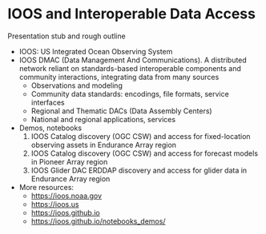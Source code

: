 # IOOS and Interoperable Data Access

Presentation stub and rough outline

- IOOS: US Integrated Ocean Observing System
- IOOS DMAC (Data Management And Communications). A distributed network reliant on standards-based interoperable components and community interactions, integrating data from many sources
	- Observations and modeling
	- Community data standards: encodings, file formats, service interfaces
	- Regional and Thematic DACs (Data Assembly Centers)
	- National and regional applications, services
- Demos, notebooks
	1. IOOS Catalog discovery (OGC CSW) and access for fixed-location observing assets in Endurance Array region
	2. IOOS Catalog discovery (OGC CSW) and access for forecast models in Pioneer Array region
	3. IOOS Glider DAC ERDDAP discovery and access for glider data in Endurance Array region
- More resources:
	- https://ioos.noaa.gov
	- https://ioos.us
	- https://ioos.github.io
	- https://ioos.github.io/notebooks_demos/
